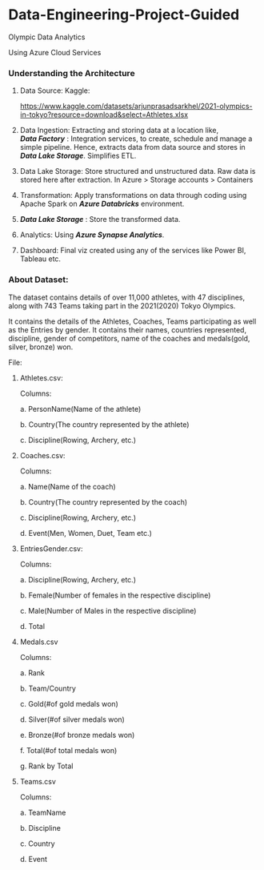 # Data-Engineering-Project-Guided
Olympic Data Analytics

Using Azure Cloud Services

### Understanding the Architecture
1. Data Source:
   Kaggle:

   https://www.kaggle.com/datasets/arjunprasadsarkhel/2021-olympics-in-tokyo?resource=download&select=Athletes.xlsx
3. Data Ingestion: Extracting and storing data at a location like,  
   ***Data Factory*** : Integration services, to create, schedule and manage a simple pipeline.
                 Hence, extracts data from data source and stores in ***Data Lake Storage***.
                 Simplifies ETL.
4. Data Lake Storage: Store structured and unstructured data.
                      Raw data is stored here after extraction.
   In Azure > Storage accounts > Containers
6. Transformation: Apply transformations on data through coding using Apache Spark on ***Azure Databricks*** 
   environment.
7. ***Data Lake Storage*** : Store the transformed data.
8. Analytics: Using ***Azure Synapse Analytics***.
9. Dashboard: Final viz created using any of the services like Power BI, Tableau etc.

### About Dataset:
The dataset contains details of over 11,000 athletes, with 47 disciplines, along with 743 Teams taking part in the 2021(2020) Tokyo Olympics.

It contains the details of the Athletes, Coaches, Teams participating as well as the Entries by gender. It contains their names, countries represented, discipline, gender of competitors, name of the coaches and medals(gold, silver, bronze) won.

File: 
1. Athletes.csv:
   
   Columns:
   
     a.  PersonName(Name of the athlete)
   
     b.  Country(The country represented by the athlete)
   
     c.  Discipline(Rowing, Archery, etc.)

2. Coaches.csv:

   Columns:
   
     a.  Name(Name of the coach)
   
     b.  Country(The country represented by the coach)
   
     c.  Discipline(Rowing, Archery, etc.)

     d.  Event(Men, Women, Duet, Team etc.)

3. EntriesGender.csv:

   Columns:

     a.  Discipline(Rowing, Archery, etc.)
   
     b.  Female(Number of females in the respective discipline)
   
     c.  Male(Number of Males in the respective discipline)

     d.  Total

4. Medals.csv

   Columns:

     a.  Rank
   
     b.  Team/Country
   
     c.  Gold(#of gold medals won)

     d.  Silver(#of silver medals won)

     e.  Bronze(#of bronze medals won)

     f.  Total(#of total medals won)

     g.  Rank by Total


5. Teams.csv

   Columns:

     a.  TeamName
   
     b.  Discipline
   
     c.  Country

     d.  Event




     
   






